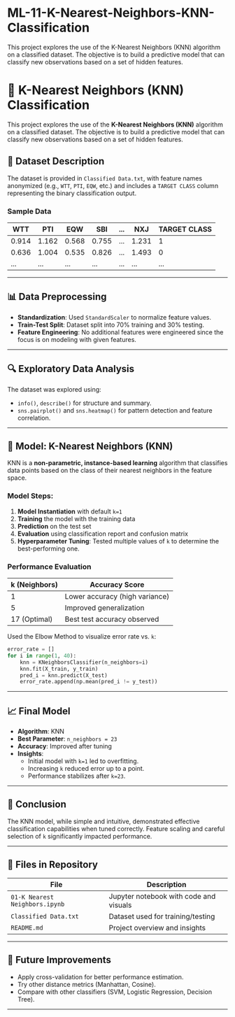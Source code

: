 # ML-11-K-Nearest-Neighbors-KNN-Classification
This project explores the use of the K-Nearest Neighbors (KNN) algorithm on a classified dataset. The objective is to build a predictive model that can classify new observations based on a set of hidden features.

# 📘 K-Nearest Neighbors (KNN) Classification

This project explores the use of the **K-Nearest Neighbors (KNN)** algorithm on a classified dataset. The objective is to build a predictive model that can classify new observations based on a set of hidden features.

## 📂 Dataset Description

The dataset is provided in `Classified Data.txt`, with feature names anonymized (e.g., `WTT`, `PTI`, `EQW`, etc.) and includes a `TARGET CLASS` column representing the binary classification output.

### Sample Data

| WTT    | PTI    | EQW    | SBI    | ... | NXJ    | TARGET CLASS |
|--------|--------|--------|--------|-----|--------|---------------|
| 0.914  | 1.162  | 0.568  | 0.755  | ... | 1.231  | 1             |
| 0.636  | 1.004  | 0.535  | 0.826  | ... | 1.493  | 0             |
| ...    | ...    | ...    | ...    | ... | ...    | ...           |

---

## 📊 Data Preprocessing

- **Standardization**: Used `StandardScaler` to normalize feature values.
- **Train-Test Split**: Dataset split into 70% training and 30% testing.
- **Feature Engineering**: No additional features were engineered since the focus is on modeling with given features.

---

## 🔍 Exploratory Data Analysis

The dataset was explored using:
- `info()`, `describe()` for structure and summary.
- `sns.pairplot()` and `sns.heatmap()` for pattern detection and feature correlation.

---

## 🧠 Model: K-Nearest Neighbors (KNN)

KNN is a **non-parametric, instance-based learning** algorithm that classifies data points based on the class of their nearest neighbors in the feature space.

### Model Steps:

1. **Model Instantiation** with default `k=1`
2. **Training** the model with the training data
3. **Prediction** on the test set
4. **Evaluation** using classification report and confusion matrix
5. **Hyperparameter Tuning**: Tested multiple values of `k` to determine the best-performing one.

### Performance Evaluation

| k (Neighbors) | Accuracy Score |
|---------------|----------------|
| 1             | Lower accuracy (high variance) |
| 5             | Improved generalization |
| 17 (Optimal)  | Best test accuracy observed |

Used the Elbow Method to visualize error rate vs. `k`:

```python
error_rate = []
for i in range(1, 40):
    knn = KNeighborsClassifier(n_neighbors=i)
    knn.fit(X_train, y_train)
    pred_i = knn.predict(X_test)
    error_rate.append(np.mean(pred_i != y_test))
```

---

## 📈 Final Model

- **Algorithm**: KNN
- **Best Parameter**: `n_neighbors = 23`
- **Accuracy**: Improved after tuning
- **Insights**:
  - Initial model with `k=1` led to overfitting.
  - Increasing `k` reduced error up to a point.
  - Performance stabilizes after `k=23`.

---

## 🧾 Conclusion

The KNN model, while simple and intuitive, demonstrated effective classification capabilities when tuned correctly. Feature scaling and careful selection of `k` significantly impacted performance.

---

## 📁 Files in Repository

| File                         | Description                         |
|------------------------------|-------------------------------------|
| `01-K Nearest Neighbors.ipynb` | Jupyter notebook with code and visuals |
| `Classified Data.txt`         | Dataset used for training/testing   |
| `README.md`                   | Project overview and insights       |

---

## 🚀 Future Improvements

- Apply cross-validation for better performance estimation.
- Try other distance metrics (Manhattan, Cosine).
- Compare with other classifiers (SVM, Logistic Regression, Decision Tree).

---
